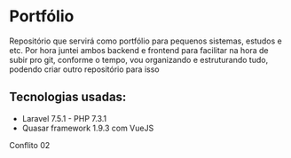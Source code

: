 # Portfólio

Repositório que servirá como portfólio para pequenos sistemas, estudos e etc.
Por hora juntei ambos backend e frontend para facilitar na hora de subir pro git, conforme o tempo, vou organizando e estruturando tudo, podendo criar outro repositório para isso

## Tecnologias usadas:

* Laravel 7.5.1 - PHP 7.3.1
* Quasar framework 1.9.3 com VueJS

Conflito 02